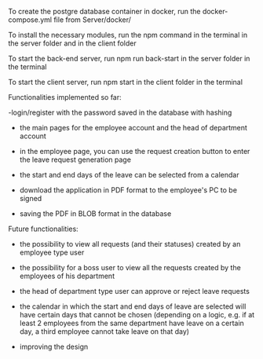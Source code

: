 To create the postgre database container in docker, run the docker-compose.yml file from Server/docker/

To install the necessary modules, run the npm command in the terminal in the server folder and in the client folder

To start the back-end server, run npm run back-start in the server folder in the terminal

To start the client server, run npm start in the client folder in the terminal

Functionalities implemented so far:

-login/register with the password saved in the database with hashing

- the main pages for the employee account and the head of department account

- in the employee page, you can use the request creation button to enter the leave request generation page

- the start and end days of the leave can be selected from a calendar

- download the application in PDF format to the employee's PC to be signed

- saving the PDF in BLOB format in the database

Future functionalities:

- the possibility to view all requests (and their statuses) created by an employee type user

- the possibility for a boss user to view all the requests created by the employees of his department

- the head of department type user can approve or reject leave requests

- the calendar in which the start and end days of leave are selected will have certain days that cannot be chosen (depending on a logic, e.g. if at least 2 employees from the same department have leave on a certain day, a third employee cannot take leave on that day)

- improving the design
